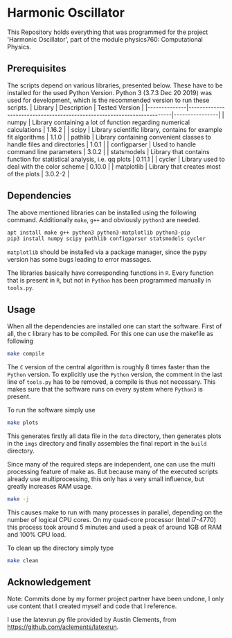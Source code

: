# Harmonic Oscillator

This Repository holds everything that was programmed for the project 'Harmonic Oscillator', part of the module physics760: Computational Physics.

## Prerequisites
The scripts depend on various libraries, presented below. These have to be installed for the used Python Version. Python 3 (3.7.3 Dec 20 2019) was used for development, which is the recommended version to run these scripts.
| Library      |     Description                                                        | Tested Version |
|--------------|------------------------------------------------------------------------|----------------|
| numpy        |  Library containing a lot of function regarding numerical calculations | 1.16.2         |
| scipy        |    Library scientific library, contains for example fit algorithms     | 1.1.0          |
| pathlib      | Library containing convenient classes to handle files and directories  | 1.0.1          |
| configparser | Used to handle command line parameters                                 | 3.0.2          |
| statsmodels  | Library that contains function for statistical analysis, i.e. qq plots | 0.11.1         |
| cycler       | Library used to deal with the color scheme                             | 0.10.0         |
| matplotlib   | Library that creates most of the plots                                 | 3.0.2-2        |

## Dependencies
The above mentioned libraries can be installed using the following command. Additionally `make`, `g++` and obviously `python3` are needed.
```bash
apt install make g++ python3 python3-matplotlib python3-pip
pip3 install numpy scipy pathlib configparser statsmodels cycler
```
`matplotlib` should be installed via a package manager, since the pypy version has some bugs leading to error massages.

The libraries basically have corresponding functions in `R`. Every function that is present in `R`, but not in `Python` has been programmed manually in `tools.py`.

## Usage
When all the dependencies are installed one can start the software.
First of all, the `C` library has to be compiled.
For this one can use the makefile as following
```bash
make compile
```
The `C` version of the central algorithm is roughly 8 times faster than the `Python` version.
To explicitly use the `Python` version, the comment in the last line of `tools.py` has to be removed, a compile is thus not necessary.
This makes sure that the software runs on every system where `Python3` is present.

To run the software simply use
```bash
make plots
```
This generates firstly all data file in the `data` directory, then generates plots in the `imgs` directory and finally assembles the final report in the `build` directory.

Since many of the required steps are independent, one can use the multi processing feature of make as.
But because many of the executed scripts already use multiprocessing, this only has a very small influence, but greatly increases RAM usage.
```bash
make -j
```
This causes make to run with many processes in parallel, depending on the number of logical CPU cores. On my quad-core processor (Intel i7-4770) this process took around 5 minutes and used a peak of around 1GB of RAM and 100% CPU load.

To clean up the directory simply type
```bash
make clean
```

## Acknowledgement
Note:
Commits done by my former project partner have been undone, I only use content that I created myself and code that I reference.

I use the latexrun.py file provided by Austin Clements, from https://github.com/aclements/latexrun.